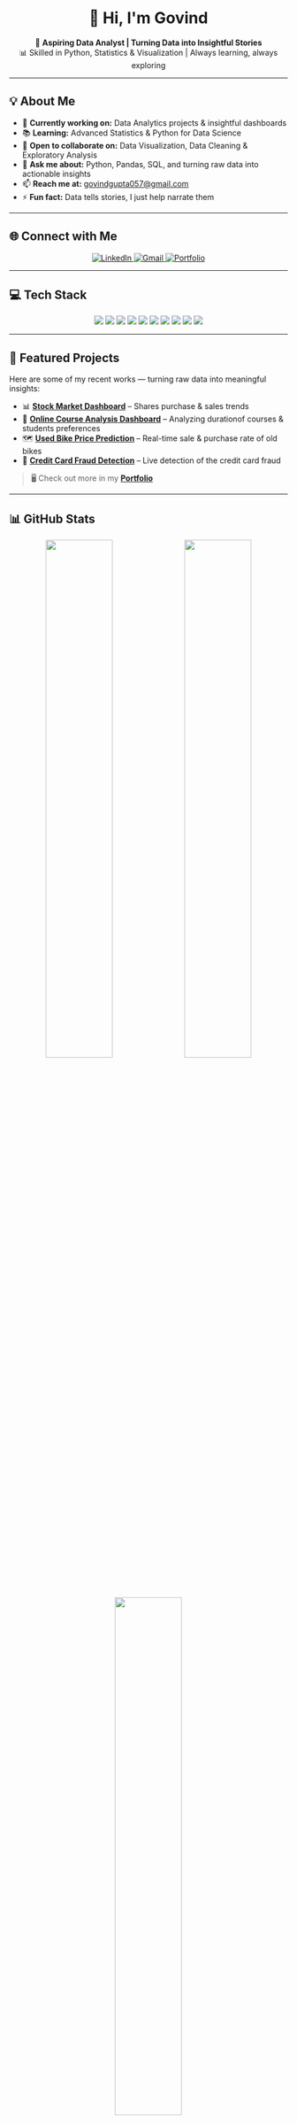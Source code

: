 <h1 align="center">👋 Hi, I'm Govind</h1>

<p align="center">
🎯 <strong>Aspiring Data Analyst | Turning Data into Insightful Stories</strong><br>
📊 Skilled in Python, Statistics & Visualization | Always learning, always exploring
</p>

---

## 💡 About Me
- 🔭 **Currently working on:** Data Analytics projects & insightful dashboards  
- 📚 **Learning:** Advanced Statistics & Python for Data Science  
- 🤝 **Open to collaborate on:** Data Visualization, Data Cleaning & Exploratory Analysis  
- 💬 **Ask me about:** Python, Pandas, SQL, and turning raw data into actionable insights  
- 📫 **Reach me at:** [govindgupta057@gmail.com](mailto:govindgupta057@gmail.com)  
- ⚡ **Fun fact:** Data tells stories, I just help narrate them  

---

## 🌐 Connect with Me
<p align="center">
  <a href="https://linkedin.com/in/govindg1211" target="_blank">
    <img src="https://img.shields.io/badge/LinkedIn-0A66C2?style=for-the-badge&logo=linkedin&logoColor=white" alt="LinkedIn"/>
  </a>
  <a href="mailto:govindgupta057@gmail.com" target="_blank">
    <img src="https://img.shields.io/badge/Gmail-D14836?style=for-the-badge&logo=gmail&logoColor=white" alt="Gmail"/>
  </a>
  <a href="https://www.datascienceportfol.io/govindg1211" target="_blank">
    <img src="https://img.shields.io/badge/Portfolio-4B8BBE?style=for-the-badge&logo=Google-Chrome&logoColor=white" alt="Portfolio"/>
  </a>
</p>

---

## 💻 Tech Stack
<p align="center">
  <img src="https://img.shields.io/badge/Python-3776AB?style=for-the-badge&logo=python&logoColor=yellow"/>
  <img src="https://img.shields.io/badge/NumPy-013243?style=for-the-badge&logo=numpy&logoColor=white"/>
  <img src="https://img.shields.io/badge/Pandas-150458?style=for-the-badge&logo=pandas&logoColor=white"/>
  <img src="https://img.shields.io/badge/Matplotlib-ffffff?style=for-the-badge&logo=matplotlib&logoColor=black"/>
  <img src="https://img.shields.io/badge/scikit--learn-F7931E?style=for-the-badge&logo=scikit-learn&logoColor=white"/>
  <img src="https://img.shields.io/badge/MySQL-4479A1?style=for-the-badge&logo=mysql&logoColor=white"/>
  <img src="https://img.shields.io/badge/Power_BI-F2C811?style=for-the-badge&logo=powerbi&logoColor=black"/>
  <img src="https://img.shields.io/badge/C++-00599C?style=for-the-badge&logo=c%2B%2B&logoColor=white"/>
  <img src="https://img.shields.io/badge/HTML5-E34F26?style=for-the-badge&logo=html5&logoColor=white"/>
  <img src="https://img.shields.io/badge/CSS3-1572B6?style=for-the-badge&logo=css3&logoColor=white"/>
</p>

---

## 📂 Featured Projects
Here are some of my recent works — turning raw data into meaningful insights:  
- 📊 **[Stock Market Dashboard](https://github.com/Govindg1211/Stock-Market-Dashboard)** – Shares purchase & sales trends  
- 🛒 **[Online Course Analysis Dashboard](https://github.com/Govindg1211/Online-Course-Analysis-Dashboard)** – Analyzing durationof courses & students preferences  
- 🗺 **[Used Bike Price Prediction](https://github.com/Govindg1211/Used-Bike-Price-Prediction)** – Real-time sale & purchase rate of old bikes   
- 🍟 **[Credit Card Fraud Detection](https://github.com/Govindg1211/Credit-Card-Fraud-Detection)** – Live detection of the credit card fraud  

> 🖥 Check out more in my **[Portfolio](https://www.datascienceportfol.io/govindg1211)**

---

## 📊 GitHub Stats
<div align="center">
  <img src="https://github-readme-stats.vercel.app/api?username=Govindg1211&theme=tokyonight&show_icons=true" width="49%" />
<img src="https://github-readme-streak-stats.herokuapp.com?user=Govindg1211&theme=tokyonight&hide_border=false" width="49%" />
  <br>
  <img src="https://github-readme-stats.vercel.app/api/top-langs/?username=Govindg1211&layout=compact&theme=tokyonight" width="49%" />
</div>

---

## 🏆 GitHub Achievements
<p align="center">
  <img src="https://github-profile-trophy.vercel.app/?username=Govindg1211&theme=radical&no-frame=true&margin-w=10" width="80%" />
</p>

---

## ✍️ Daily Quote
<p align="center">
  <img src="https://quotes-github-readme.vercel.app/api?type=horizontal&theme=radical" width="70%" />
</p>
